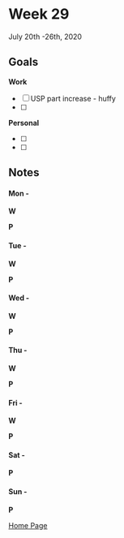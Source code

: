 # Week 29
July 20th -26th, 2020

## Goals

**Work**

- [ ] USP part increase - huffy
- [ ]

**Personal**

- [ ]
- [ ]


## Notes

#### Mon -  ####

**W**

**P**

#### Tue -  ####

**W**


**P**

#### Wed -  ####

**W**

**P**

#### Thu -  ####

**W**

**P**

#### Fri -  ####

**W**

**P**

#### Sat -  ####

**P**

#### Sun -  ####

**P**


[Home Page](https://ch3ck3rs.github.io/Goals)
